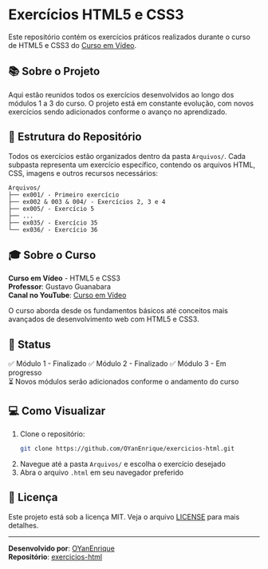 # Exercícios HTML5 e CSS3

Este repositório contém os exercícios práticos realizados durante o curso de HTML5 e CSS3 do [Curso em Vídeo](https://www.youtube.com/c/CursoemV%C3%ADdeo).

## 📚 Sobre o Projeto

Aqui estão reunidos todos os exercícios desenvolvidos ao longo dos módulos 1 a 3 do curso. O projeto está em constante evolução, com novos exercícios sendo adicionados conforme o avanço no aprendizado.

## 📂 Estrutura do Repositório

Todos os exercícios estão organizados dentro da pasta `Arquivos/`. Cada subpasta representa um exercício específico, contendo os arquivos HTML, CSS, imagens e outros recursos necessários:

```
Arquivos/
├── ex001/ - Primeiro exercício
├── ex002 & 003 & 004/ - Exercícios 2, 3 e 4
├── ex005/ - Exercício 5
├── ...
├── ex035/ - Exercício 35
└── ex036/ - Exercício 36
```

## 🎓 Sobre o Curso

**Curso em Vídeo** - HTML5 e CSS3  
**Professor**: Gustavo Guanabara  
**Canal no YouTube**: [Curso em Vídeo](https://www.youtube.com/c/CursoemV%C3%ADdeo)

O curso aborda desde os fundamentos básicos até conceitos mais avançados de desenvolvimento web com HTML5 e CSS3.

## 🚀 Status

✅ Módulo 1 - Finalizado
✅ Módulo 2 - Finalizado
✅ Módulo 3 - Em progresso  
⏳ Novos módulos serão adicionados conforme o andamento do curso

## 💻 Como Visualizar

1. Clone o repositório:
   ```bash
   git clone https://github.com/OYanEnrique/exercicios-html.git
   ```
2. Navegue até a pasta `Arquivos/` e escolha o exercício desejado
3. Abra o arquivo `.html` em seu navegador preferido

## 📝 Licença

Este projeto está sob a licença MIT. Veja o arquivo [LICENSE](LICENSE) para mais detalhes.

---

**Desenvolvido por**: [OYanEnrique](https://github.com/OYanEnrique)  
**Repositório**: [exercicios-html](https://github.com/OYanEnrique/exercicios-html)
